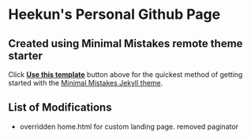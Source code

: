 # Heekun's Personal Github Page

## Created using Minimal Mistakes remote theme starter
Click [**Use this template**](https://github.com/mmistakes/mm-github-pages-starter/generate) button above for the quickest method of getting started with the [Minimal Mistakes Jekyll theme](https://github.com/mmistakes/minimal-mistakes).

## List of Modifications
- overridden home.html for custom landing page. removed paginator



